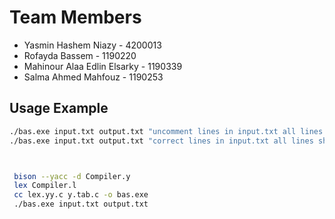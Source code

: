 # Team Members

- Yasmin Hashem Niazy - 4200013
- Rofayda Bassem - 1190220
- Mahinour Alaa Edlin Elsarky - 1190339
- Salma Ahmed Mahfouz - 1190253

## Usage Example

```bash
./bas.exe input.txt output.txt "uncomment lines in input.txt all lines shall result in errors because they are wrong"
./bas.exe input.txt output.txt "correct lines in input.txt all lines shall run and result in no errors until the last line which is actually wrong"



 bison --yacc -d Compiler.y
 lex Compiler.l
 cc lex.yy.c y.tab.c -o bas.exe
 ./bas.exe input.txt output.txt
```

